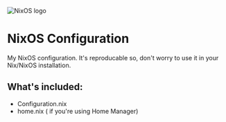 ![NixOS logo](https://raw.githubusercontent.com/TheDarkBug/uwufetch/main/res/nixos.png "Nixos Logo")


# NixOS Configuration

My NixOS configuration. It's reproducable so, don't worry to use it in your Nix/NixOS installation.

## What's included:
- Configuration.nix
- home.nix ( if you're using Home Manager)
